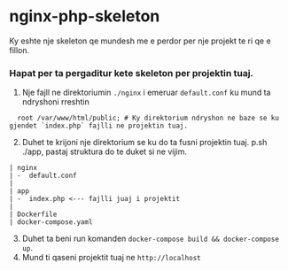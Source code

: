 # nginx-php-skeleton
Ky eshte nje skeleton qe mundesh me e perdor per nje projekt te ri qe e fillon.

### Hapat per ta pergaditur kete skeleton per projektin tuaj.
1. Nje fajll ne direktoriumin `./nginx` i emeruar `default.conf` ku mund ta ndryshoni rreshtin 
```
  root /var/www/html/public; # Ky direktorium ndryshon ne baze se ku gjendet `index.php` fajlli ne projektin tuaj.
```
2. Duhet te krijoni nje direktorium se ku do ta fusni projektin tuaj. p.sh ./app, pastaj struktura do te duket si ne vijim.
```
| nginx
| -  default.conf
|
| app
| -  index.php <--- fajlli juaj i projektit
|
| Dockerfile
| docker-compose.yaml
```
3. Duhet ta beni run komanden `docker-compose build && docker-compose up`.
4. Mund ti qaseni projektit tuaj ne `http://localhost`
